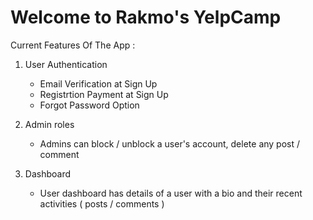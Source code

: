 # Welcome to Rakmo's YelpCamp

Current Features Of The App : 

1. User Authentication
    + Email Verification at Sign Up
    * Registrtion Payment at Sign Up
    + Forgot Password Option

2. Admin roles
    + Admins can block / unblock a user's account, delete any post / comment

3. Dashboard
    - User dashboard has details of a user with a bio and their recent activities ( posts / comments )

